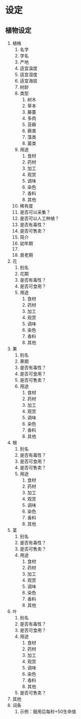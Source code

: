 # 设定

## 植物设定

1. 植株
   1. 名字
   2. 学名
   3. 产地
   4. 适宜温度
   5. 适宜湿度
   6. 适宜海拔
   7. 树龄
   8. 类型
      1. 树木
      2. 草本
      3. 藤蔓
      4. 多肉
      5. 苔藓
      6. 蕨类
      7. 藻类
      8. 菌类
   9. 用途
      1. 食材
      2. 药材
      3. 加工
      4. 观赏
      5. 调味
      6. 染色
      7. 香料
      8. 其他
   10. 稀有度
   11. 是否可以采集？
   12. 是否可以人工种植？
   13. 是否有毒性？
   14. 是否可售卖？
   15. 简介
   16. 幼年期
   17. 
   18. 衰老期
2. 花
   1. 别名
   2. 花期
   3. 是否有毒性？
   4. 是否可食用？
   5. 用途
      1. 食材
      2. 药材
      3. 加工
      4. 观赏
      5. 调味
      6. 染色
      7. 香料
      8. 其他
3. 果
   1. 别名
   2. 果期
   3. 是否有毒性？
   4. 是否可食用？
   5. 是否可售卖？
   6. 用途
      1. 食材
      2. 药材
      3. 加工
      4. 观赏
      5. 调味
      6. 染色
      7. 香料
      8. 其他
4. 根
   1. 别名
   2. 是否有毒性？
   3. 是否可食用？
   4. 是否可售卖？
   5. 用途
      1. 食材
      2. 药材
      3. 加工
      4. 观赏
      5. 调味
      6. 染色
      7. 香料
      8. 其他
5. 茎
   1. 别名
   2. 是否有毒性？
   3. 是否可售卖？
   4. 用途
      1. 食材
      2. 药材
      3. 加工
      4. 观赏
      5. 调味
      6. 染色
      7. 香料
      8. 其他
6. 叶
   1. 别名
   2. 是否有毒性？
   3. 是否可食用？
   4. 用途
      1. 食材
      2. 药材
      3. 加工
      4. 观赏
      5. 调味
      6. 染色
      7. 香料
      8. 其他
   5. 是否可售卖？
7. 其他
8. 词条
   1. 示例：服用后每秒+50生命值